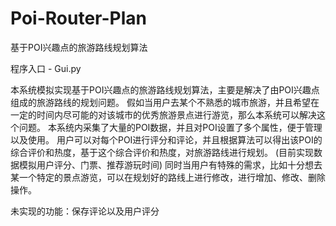 # Poi-Router-Plan
基于POI兴趣点的旅游路线规划算法

程序入口 - Gui.py

本系统模拟实现基于POI兴趣点的旅游路线规划算法，主要是解决了由POI兴趣点组成的旅游路线的规划问题。
假如当用户去某个不熟悉的城市旅游，并且希望在一定的时间内尽可能的对该城市的优秀旅游景点进行游览，那么本系统可以解决这个问题。
本系统内采集了大量的POI数据，并且对POI设置了多个属性，便于管理以及使用。
用户可以对每个POI进行评分和评论，并且根据算法可以得出该POI的综合评价和热度，基于这个综合评价和热度，对旅游路线进行规划。
(目前实现数据模拟用户评分、门票、推荐游玩时间)
同时当用户有特殊的需求，比如十分想去某一个特定的景点游览，可以在规划好的路线上进行修改，进行增加、修改、删除操作。

未实现的功能：保存评论以及用户评分
